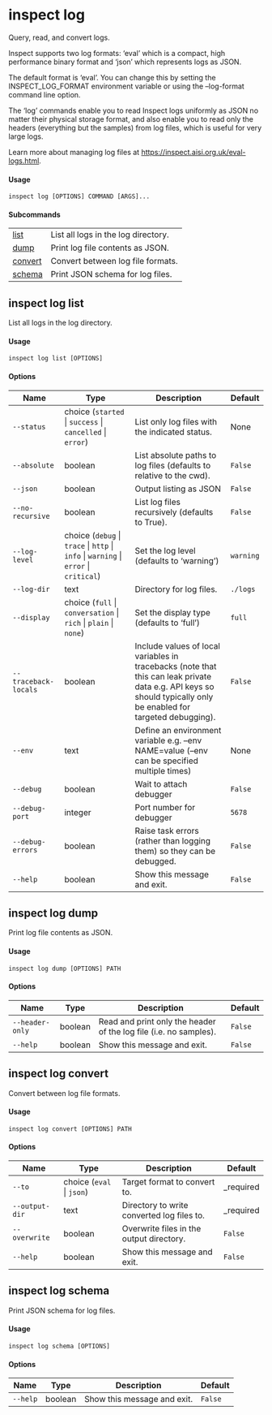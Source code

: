# inspect log


Query, read, and convert logs.

Inspect supports two log formats: ‘eval’ which is a compact, high
performance binary format and ‘json’ which represents logs as JSON.

The default format is ‘eval’. You can change this by setting the
INSPECT_LOG_FORMAT environment variable or using the –log-format command
line option.

The ‘log’ commands enable you to read Inspect logs uniformly as JSON no
matter their physical storage format, and also enable you to read only
the headers (everything but the samples) from log files, which is useful
for very large logs.

Learn more about managing log files at
<https://inspect.aisi.org.uk/eval-logs.html>.

#### Usage

``` text
inspect log [OPTIONS] COMMAND [ARGS]...
```

#### Subcommands

|                                 |                                     |
|---------------------------------|-------------------------------------|
| [list](#inspect-log-list)       | List all logs in the log directory. |
| [dump](#inspect-log-dump)       | Print log file contents as JSON.    |
| [convert](#inspect-log-convert) | Convert between log file formats.   |
| [schema](#inspect-log-schema)   | Print JSON schema for log files.    |

## inspect log list

List all logs in the log directory.

#### Usage

``` text
inspect log list [OPTIONS]
```

#### Options

| Name | Type | Description | Default |
|----|----|----|----|
| `--status` | choice (`started` \| `success` \| `cancelled` \| `error`) | List only log files with the indicated status. | None |
| `--absolute` | boolean | List absolute paths to log files (defaults to relative to the cwd). | `False` |
| `--json` | boolean | Output listing as JSON | `False` |
| `--no-recursive` | boolean | List log files recursively (defaults to True). | `False` |
| `--log-level` | choice (`debug` \| `trace` \| `http` \| `info` \| `warning` \| `error` \| `critical`) | Set the log level (defaults to ‘warning’) | `warning` |
| `--log-dir` | text | Directory for log files. | `./logs` |
| `--display` | choice (`full` \| `conversation` \| `rich` \| `plain` \| `none`) | Set the display type (defaults to ‘full’) | `full` |
| `--traceback-locals` | boolean | Include values of local variables in tracebacks (note that this can leak private data e.g. API keys so should typically only be enabled for targeted debugging). | `False` |
| `--env` | text | Define an environment variable e.g. –env NAME=value (–env can be specified multiple times) | None |
| `--debug` | boolean | Wait to attach debugger | `False` |
| `--debug-port` | integer | Port number for debugger | `5678` |
| `--debug-errors` | boolean | Raise task errors (rather than logging them) so they can be debugged. | `False` |
| `--help` | boolean | Show this message and exit. | `False` |

## inspect log dump

Print log file contents as JSON.

#### Usage

``` text
inspect log dump [OPTIONS] PATH
```

#### Options

| Name | Type | Description | Default |
|----|----|----|----|
| `--header-only` | boolean | Read and print only the header of the log file (i.e. no samples). | `False` |
| `--help` | boolean | Show this message and exit. | `False` |

## inspect log convert

Convert between log file formats.

#### Usage

``` text
inspect log convert [OPTIONS] PATH
```

#### Options

| Name | Type | Description | Default |
|----|----|----|----|
| `--to` | choice (`eval` \| `json`) | Target format to convert to. | \_required |
| `--output-dir` | text | Directory to write converted log files to. | \_required |
| `--overwrite` | boolean | Overwrite files in the output directory. | `False` |
| `--help` | boolean | Show this message and exit. | `False` |

## inspect log schema

Print JSON schema for log files.

#### Usage

``` text
inspect log schema [OPTIONS]
```

#### Options

| Name     | Type    | Description                 | Default |
|----------|---------|-----------------------------|---------|
| `--help` | boolean | Show this message and exit. | `False` |
